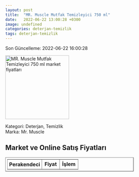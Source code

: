```yaml
---
layout: post
title:  "MR. Muscle Mutfak Temizleyici 750 ml"
date:   2022-06-22 13:00:28 +0300
image: undefined
categories: deterjan-temizlik
tags: deterjan-temizlik
---
```


Son Güncelleme: 2022-06-22 16:00:28

<img src="undefined" width="200" alt="MR. Muscle Mutfak Temizleyici 750 ml market fiyatları" />

Kategori: Deterjan, Temizlik
<br />
Marka: Mr. Muscle

<h2>Market ve Online Satış Fiyatları</h2>

<table border="1" style="padding: 5px;width:80%;">
  <tr>
    <td style="padding: 5px;"><strong>Perakendeci</strong></td>
    <td><strong>Fiyat</strong></td>
    <td><strong>İşlem</strong></td>
  </tr>
  
</table>

